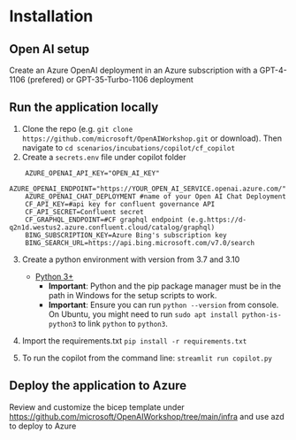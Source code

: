
# Installation 
## Open AI setup
Create an Azure OpenAI deployment in an Azure subscription with a GPT-4-1106  (prefered) or GPT-35-Turbo-1106 deployment
## Run the application locally
1. Clone the repo (e.g. ```git clone https://github.com/microsoft/OpenAIWorkshop.git``` or download). Then navigate to ```cd scenarios/incubations/copilot/cf_copilot```
2. Create a `secrets.env` file under copilot folder
```
    AZURE_OPENAI_API_KEY="OPEN_AI_KEY"
    AZURE_OPENAI_ENDPOINT="https://YOUR_OPEN_AI_SERVICE.openai.azure.com/"
    AZURE_OPENAI_CHAT_DEPLOYMENT #name of your Open AI Chat Deployment
    CF_API_KEY=#api key for confluent governance API
    CF_API_SECRET=Confluent secret
    CF_GRAPHQL_ENDPOINT=#CF graphql endpoint (e.g.https://d-q2n1d.westus2.azure.confluent.cloud/catalog/graphql)
    BING_SUBSCRIPTION_KEY=Azure Bing's subscription key
    BING_SEARCH_URL=https://api.bing.microsoft.com/v7.0/search

```
3. Create a python environment with version from 3.7 and 3.10

    - [Python 3+](https://www.python.org/downloads/)
        - **Important**: Python and the pip package manager must be in the path in Windows for the setup scripts to work.
        - **Important**: Ensure you can run `python --version` from console. On Ubuntu, you might need to run `sudo apt install python-is-python3` to link `python` to `python3`. 
4. Import the requirements.txt `pip install -r requirements.txt`
5. To run the  copilot from the command line: `streamlit run copilot.py`

## Deploy the application to Azure 
Review and customize the bicep template under https://github.com/microsoft/OpenAIWorkshop/tree/main/infra and use azd to deploy to Azure








